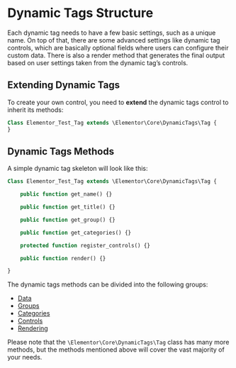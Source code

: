 # Dynamic Tags Structure

<Badge type="tip" vertical="top" text="Elementor Core" /> <Badge type="warning" vertical="top" text="Advanced" />

Each dynamic tag needs to have a few basic settings, such as a unique name. On top of that, there are some advanced settings like dynamic tag controls, which are basically optional fields where users can configure their custom data. There is also a render method that generates the final output based on user settings taken from the dynamic tag’s controls.

## Extending Dynamic Tags

To create your own control, you need to **extend** the dynamic tags control to inherit its methods:

```php
Class Elementor_Test_Tag extends \Elementor\Core\DynamicTags\Tag {
}
```

## Dynamic Tags Methods

A simple dynamic tag skeleton will look like this:

```php
Class Elementor_Test_Tag extends \Elementor\Core\DynamicTags\Tag {

	public function get_name() {}

	public function get_title() {}

	public function get_group() {}

	public function get_categories() {}

	protected function register_controls() {}

	public function render() {}

}
```

The dynamic tags methods can be divided into the following groups:

* [Data](/dynamic-tags/dynamic-tags-data)
* [Groups](/dynamic-tags/dynamic-tags-groups)
* [Categories](/dynamic-tags/dynamic-tags-categories)
* [Controls](/dynamic-tags/dynamic-tags-controls)
* [Rendering](/dynamic-tags/dynamic-tags-rendering)

Please note that the `\Elementor\Core\DynamicTags\Tag` class has many more methods, but the methods mentioned above will cover the vast majority of your needs.
